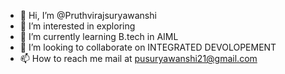 - 👋 Hi, I’m @Pruthvirajsuryawanshi
- 👀 I’m interested in exploring 
- 🌱 I’m currently learning B.tech in AIML
- 💞️ I’m looking to collaborate on INTEGRATED DEVOLOPEMENT
- 📫 How to reach me mail at pusuryawanshi21@gmail.com

<!---
Pruthvirajsuryawanshi/Pruthvirajsuryawanshi is a ✨ special ✨ repository because its `README.md` (this file) appears on your GitHub profile.

